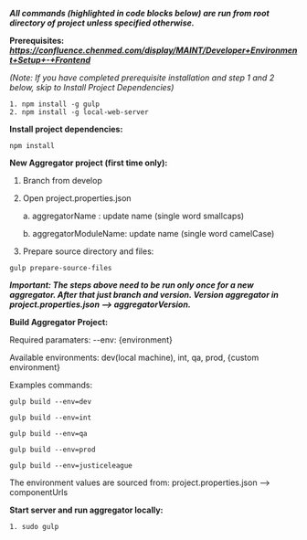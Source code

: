  __*All commands (highlighted in code blocks below) are run from root directory of project unless specified otherwise.*__

__Prerequisites:__ __*https://confluence.chenmed.com/display/MAINT/Developer+Environment+Setup+-+Frontend*__ 

*(Note: If you have completed prerequisite installation and step 1 and 2 below, skip to Install Project Dependencies)*

```
1. npm install -g gulp
2. npm install -g local-web-server
```
__Install project dependencies:__
```
npm install
```
__New Aggregator project (first time only):__

1. Branch from develop

2. Open project.properties.json

    a. aggregatorName : update name (single word smallcaps)

    b. aggregatorModuleName: update name (single word camelCase)
    
3. Prepare source directory and files:
```
gulp prepare-source-files
```

__*Important: The steps above need to be run only once for a new aggregator.  After that just branch and version.  Version aggregator in project.properties.json --> aggregatorVersion.*__


__Build Aggregator Project:__

Required paramaters:  --env: {environment} 

Available environments: dev(local machine), int, qa, prod, {custom environment}

Examples commands:

```
gulp build --env=dev

gulp build --env=int

gulp build --env=qa

gulp build --env=prod

gulp build --env=justiceleague
```


The environment values are sourced from: project.properties.json --> componentUrls


__Start server and run aggregator locally:__
```
1. sudo gulp
```